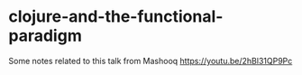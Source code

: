 # clojure-and-the-functional-paradigm
Some notes related to this talk from Mashooq https://youtu.be/2hBl31QP9Pc
